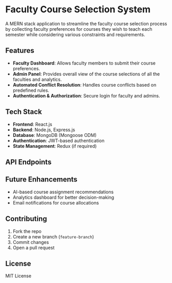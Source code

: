 # Faculty Course Selection System  

A MERN stack application to streamline the faculty course selection process by collecting faculty preferences for courses they wish to teach each semester while considering various constraints and requirements.  

## Features  

- **Faculty Dashboard**: Allows faculty members to submit their course preferences.  
- **Admin Panel**: Provides overall view of the course selections of all the faculties and analytics.  
- **Automated Conflict Resolution**: Handles course conflicts based on predefined rules.  
- **Authentication & Authorization**: Secure login for faculty and admins.  

## Tech Stack  

- **Frontend**: React.js 
- **Backend**: Node.js, Express.js  
- **Database**: MongoDB (Mongoose ODM)  
- **Authentication**: JWT-based authentication  
- **State Management**: Redux (if required)  


## API Endpoints  



## Future Enhancements  

- AI-based course assignment recommendations  
- Analytics dashboard for better decision-making  
- Email notifications for course allocations  

## Contributing  

1. Fork the repo  
2. Create a new branch (`feature-branch`)  
3. Commit changes  
4. Open a pull request  

## License  

MIT License  
